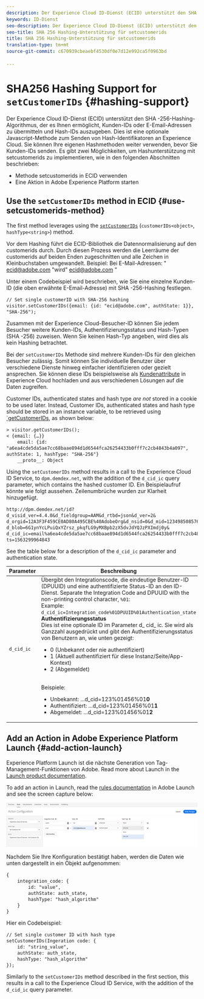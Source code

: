 ```yaml
---
description: Der Experience Cloud ID-Dienst (ECID) unterstützt den SHA -256-Hashing-Algorithmus, der es Ihnen ermöglicht, Kunden-IDs oder E-Email-Adressen zu übermitteln und Hash-IDs auszugeben. Dies ist eine optionale Javascript-Methode zum Senden von Hash-Identifikatoren an Experience Cloud. Sie können Ihre eigenen Hashmethoden weiter verwenden, bevor Sie Kunden-IDs senden.
keywords: ID-Dienst
seo-description: Der Experience Cloud ID-Dienst (ECID) unterstützt den SHA -256-Hashing-Algorithmus, der es Ihnen ermöglicht, Kunden-IDs oder E-Email-Adressen zu übermitteln und Hash-IDs auszugeben. Dies ist eine optionale Javascript-Methode zum Senden von Hash-Identifikatoren an Experience Cloud. Sie können Ihre eigenen Hashmethoden weiter verwenden, bevor Sie Kunden-IDs senden.
seo-title: SHA 256 Hashing-Unterstützung für setcustomerids
title: SHA 256 Hashing-Unterstützung für setcustomerids
translation-type: tm+mt
source-git-commit: c670939cbeaebf4530df0e7d12e992ca5f0963bd

---
```



# SHA256 Hashing Support for `setCustomerIDs` {#hashing-support}

Der Experience Cloud ID-Dienst (ECID) unterstützt den SHA -256-Hashing-Algorithmus, der es Ihnen ermöglicht, Kunden-IDs oder E-Email-Adressen zu übermitteln und Hash-IDs auszugeben. Dies ist eine optionale Javascript-Methode zum Senden von Hash-Identifikatoren an Experience Cloud. Sie können Ihre eigenen Hashmethoden weiter verwenden, bevor Sie Kunden-IDs senden.
Es gibt zwei Möglichkeiten, um Hashunterstützung mit setcustomerids zu implementieren, wie in den folgenden Abschnitten beschrieben:

* Methode setcustomerids in ECID verwenden
* Eine Aktion in Adobe Experience Platform starten

## Use the `setCustomerIDs` method in ECID {#use-setcustomerids-method}

The first method leverages using the [`setCustomerIDs`](/help/library/get-set/setcustomerids.md) (`customerIDs<object>`, `hashType<string>`) method.

Vor dem Hashing führt die ECID-Bibliothek die Datennormalisierung auf den customerids durch. Durch diesen Prozess werden die Leerräume der customerids auf beiden Enden zugeschnitten und alle Zeichen in Kleinbuchstaben umgewandelt. Beispiel: Bei E-Mail-Adressen: " ecid@adobe.com "wird" ecid@adobe.com "

Unter einem Codebeispiel wird beschrieben, wie Sie eine einzelne Kunden-ID (die oben erwähnte E-Email-Adresse) mit SHA -256-Hashing festlegen.

```
// Set single customerID with SHA-256 hashing
visitor.setCustomerIDs({email: {id: "ecid@adobe.com", authState: 1}}, "SHA-256");
```

Zusammen mit der Experience Cloud-Besucher-ID können Sie jedem Besucher weitere Kunden-IDs, Authentifizierungsstatus und Hash-Typen (SHA -256) zuweisen. Wenn Sie keinen Hash-Typ angeben, wird dies als kein Hashing betrachtet.

Bei der `setCustomerIDs` Methode sind mehrere Kunden-IDs für den gleichen Besucher zulässig. Somit können Sie individuelle Benutzer über verschiedene Dienste hinweg einfacher identifizieren oder gezielt ansprechen. Sie können diese IDs beispielsweise als [Kundenattribute](https://docs.adobe.com/content/help/en/core-services/interface/customer-attributes/attributes.html) in Experience Cloud hochladen und aus verschiedenen Lösungen auf die Daten zugreifen.

Customer IDs, authenticated states and hash type *are not* stored in a cookie to be used later. Instead, Customer IDs, authenticated states and hash type should be stored in an instance variable, to be retrieved using [`getCustomerIDs](/help/library/get-set/getcustomerids.md), as shown below:

```
> visitor.getCustomerIDs();
< {email: {…}}
    email: {id: "a6ea4cde5da5ae7cc68baae894d1d6544fca26254433b0fff7c2cb4843b4a097", authState: 1, hashType: "SHA-256"}
    __proto__: Object
```

Using the `setCustomerIDs` method results in a call to the Experience Cloud ID Service, to `dpm.demdex.net`, with the addition of the `d_cid_ic` query parameter, which contains the hashed customer ID. Ein Beispielaufruf könnte wie folgt aussehen. Zeilenumbrüche wurden zur Klarheit hinzugefügt.

```
http://dpm.demdex.net/id?d_visid_ver=4.4.0&d_fieldgroup=AAM&d_rtbd=json&d_ver=2&
d_orgid=12A3F3F459CE0AD80A495CBE%40AdobeOrg&d_nsid=0&d_mid=12349850857640731290890207735189050123&
d_blob=6G1ynYcLPuiQxYZrsz_pkqfLG9yMXBpb2zX5dvJdYQJzPXImdj0y&
d_cid_ic=email%a6ea4cde5da5ae7cc68baae894d1d6544fca26254433b0fff7c2cb4843b4a097%011&
ts=1563299964843
```

See the table below for a description of the `d_cid_ic` parameter and authentication state.

| Parameter | Beschreibung |
|------------|----------|
| `d_cid_ic` | Übergibt den Integrationscode, die eindeutige Benutzer-ID (DPUUID) und eine authentifizierte Status-ID an den ID-Dienst. Separate the Integration Code and DPUUID with the non-printing control character, <code>%01</code>: <br> Example: <code>d_cid_ic=Integration_code%01DPUUID%01Authentication_state</code> <br> <b>Authentifizierungsstatus</b> <br> Dies ist eine optionale ID im Parameter d_ cid_ ic. Sie wird als Ganzzahl ausgedrückt und gibt den Authentifizierungsstatus von Benutzern an, wie unten gezeigt: <br> <ul><li>0 (Unbekannt oder nie authentifiziert)</li><li>1 (Aktuell authentifiziert für diese Instanz/Seite/App-Kontext)</li><li>2 (Abgemeldet)</li></ul> <br> Beispiele: <br> <ul><li>Unbekannt: ...d_cid=123%01456%01<b>0</b></li><li>Authentifiziert: ...d_cid=123%01456%01<b>1</b></li><li>Abgemeldet: ...d_cid=123%01456%01<b>2</b></li></ul> |

## Add an Action in Adobe Experience Platform Launch {#add-action-launch}

Experience Platform Launch ist die nächste Generation von Tag-Management-Funktionen von Adobe. Read more about Launch in the [Launch product documentation](https://docs.adobe.com/content/help/en/launch/using/overview.html).

To add an action in Launch, read the [rules documentation](https://docs.adobe.com/help/en/launch/using/reference/manage-resources/rules.html) in Adobe Launch and see the screen capture below:

![](/help/reference/assets/hashing-support.png)

Nachdem Sie Ihre Konfiguration bestätigt haben, werden die Daten wie unten dargestellt in ein Objekt aufgenommen:

```
{
    integration_code: {
        id: "value",
        authState: auth_state,
        hashType: "hash_algorithm"
    }
}
```

Hier ein Codebeispiel:

```
// Set single customer ID with hash type
setCustomerIDs(Ingeration code: {
    id: "string_value",
    authState: auth_state,
    hashType: "hash_algorithm"
});
```

Similarly to the `setCustomerIDs` method described in the first section, this results in a call to the Experience Cloud ID Service, with the addition of the `d_cid_ic` query parameter.